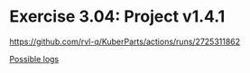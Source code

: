 # Exercise 3.04: Project v1.4.1

https://github.com/rvl-q/KuberParts/actions/runs/2725311862

[Possible logs](e304.txt)
